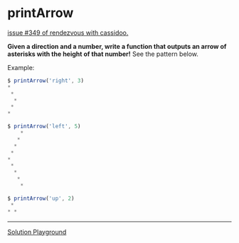 # printArrow

[issue #349 of rendezvous with cassidoo.](https://buttondown.email/cassidoo/archive/all-creative-people-want-to-do-the-unexpected/)

**Given a direction and a number, write a function that outputs an arrow of asterisks with the height of that number!**
See the pattern below.

Example:

```ts
$ printArrow('right', 3)
*
 *
  *
 *
*

$ printArrow('left', 5)
    *
   *
  *
 *
*
 *
  *
   *
    *

$ printArrow('up', 2)
 *
* *
```

---

[Solution Playground](https://tsplay.dev/m3q2jw)
